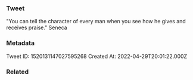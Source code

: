 ### Tweet
"You can tell the character of every man when you see how he gives and receives praise." Seneca

### Metadata
Tweet ID: 1520131147027595268
Created At: 2022-04-29T20:01:22.000Z

### Related

